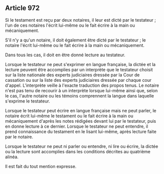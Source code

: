 Article 972
----
Si le testament est reçu par deux notaires, il leur est dicté par le testateur ;
l'un de ces notaires l'écrit lui-même ou le fait écrire à la main ou
mécaniquement.

S'il n'y a qu'un notaire, il doit également être dicté par le testateur ; le
notaire l'écrit lui-même ou le fait écrire à la main ou mécaniquement.

Dans tous les cas, il doit en être donné lecture au testateur.

Lorsque le testateur ne peut s'exprimer en langue française, la dictée et la
lecture peuvent être accomplies par un interprète que le testateur choisit sur
la liste nationale des experts judiciaires dressée par la Cour de cassation ou
sur la liste des experts judiciaires dressée par chaque cour d'appel.
L'interprète veille à l'exacte traduction des propos tenus. Le notaire n'est pas
tenu de recourir à un interprète lorsque lui-même ainsi que, selon le cas,
l'autre notaire ou les témoins comprennent la langue dans laquelle s'exprime le
testateur.

Lorsque le testateur peut écrire en langue française mais ne peut parler, le
notaire écrit lui-même le testament ou le fait écrire à la main ou mécaniquement
d'après les notes rédigées devant lui par le testateur, puis en donne lecture à
ce dernier. Lorsque le testateur ne peut entendre, il prend connaissance du
testament en le lisant lui-même, après lecture faite par le notaire.

Lorsque le testateur ne peut ni parler ou entendre, ni lire ou écrire, la dictée
ou la lecture sont accomplies dans les conditions décrites au quatrième alinéa.

Il est fait du tout mention expresse.
